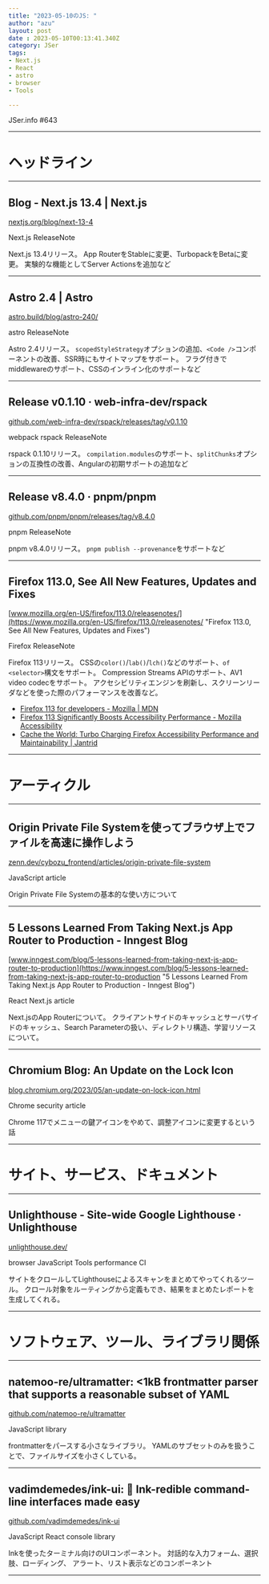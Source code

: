 ```yaml
---
title: "2023-05-10のJS: "
author: "azu"
layout: post
date : 2023-05-10T00:13:41.340Z
category: JSer
tags:
- Next.js
- React
- astro
- browser
- Tools

---
```


JSer.info #643

----

<h1 class="site-genre">ヘッドライン</h1>

----

## Blog - Next.js 13.4 | Next.js
[nextjs.org/blog/next-13-4](https://nextjs.org/blog/next-13-4 "Blog - Next.js 13.4 | Next.js")
<p class="jser-tags jser-tag-icon"><span class="jser-tag">Next.js</span> <span class="jser-tag">ReleaseNote</span></p>

Next.js 13.4リリース。
App RouterをStableに変更、TurbopackをBetaに変更。
実験的な機能としてServer Actionsを追加など


----

## Astro 2.4 | Astro
[astro.build/blog/astro-240/](https://astro.build/blog/astro-240/ "Astro 2.4 | Astro")
<p class="jser-tags jser-tag-icon"><span class="jser-tag">astro</span> <span class="jser-tag">ReleaseNote</span></p>

Astro 2.4リリース。
`scopedStyleStrategy`オプションの追加、`<Code />`コンポーネントの改善、SSR時にもサイトマップをサポート。
フラグ付きでmiddlewareのサポート、CSSのインライン化のサポートなど


----

## Release v0.1.10 · web-infra-dev/rspack
[github.com/web-infra-dev/rspack/releases/tag/v0.1.10](https://github.com/web-infra-dev/rspack/releases/tag/v0.1.10 "Release v0.1.10 · web-infra-dev/rspack")
<p class="jser-tags jser-tag-icon"><span class="jser-tag">webpack</span> <span class="jser-tag">rspack</span> <span class="jser-tag">ReleaseNote</span></p>

rspack 0.1.10リリース。
`compilation.modules`のサポート、`splitChunks`オプションの互換性の改善、Angularの初期サポートの追加など


----

## Release v8.4.0 · pnpm/pnpm
[github.com/pnpm/pnpm/releases/tag/v8.4.0](https://github.com/pnpm/pnpm/releases/tag/v8.4.0 "Release v8.4.0 · pnpm/pnpm")
<p class="jser-tags jser-tag-icon"><span class="jser-tag">pnpm</span> <span class="jser-tag">ReleaseNote</span></p>

pnpm v8.4.0リリース。
`pnpm publish --provenance`をサポートなど


----

## Firefox 113.0, See All New Features, Updates and Fixes
[www.mozilla.org/en-US/firefox/113.0/releasenotes/](https://www.mozilla.org/en-US/firefox/113.0/releasenotes/ "Firefox 113.0, See All New Features, Updates and Fixes")
<p class="jser-tags jser-tag-icon"><span class="jser-tag">Firefox</span> <span class="jser-tag">ReleaseNote</span></p>

Firefox 113リリース。
CSSの`color()`/`lab()`/`lch()`などのサポート、`of <selector>`構文をサポート。
Compression Streams APIのサポート、AV1 video codecをサポート。
アクセシビリティエンジンを刷新し、スクリーンリーダなどを使った際のパフォーマンスを改善など。

- [Firefox 113 for developers - Mozilla | MDN](https://developer.mozilla.org/en-US/docs/Mozilla/Firefox/Releases/113 "Firefox 113 for developers - Mozilla | MDN")
- [Firefox 113 Significantly Boosts Accessibility Performance - Mozilla Accessibility](https://blog.mozilla.org/accessibility/firefox-113-accessibility-performance/ "Firefox 113 Significantly Boosts Accessibility Performance - Mozilla Accessibility")
- [Cache the World: Turbo Charging Firefox Accessibility Performance and Maintainability | Jantrid](https://www.jantrid.net/2022/12/22/Cache-the-World/ "Cache the World: Turbo Charging Firefox Accessibility Performance and Maintainability | Jantrid")

----
<h1 class="site-genre">アーティクル</h1>

----

## Origin Private File Systemを使ってブラウザ上でファイルを高速に操作しよう
[zenn.dev/cybozu\_frontend/articles/origin-private-file-system](https://zenn.dev/cybozu_frontend/articles/origin-private-file-system "Origin Private File Systemを使ってブラウザ上でファイルを高速に操作しよう")
<p class="jser-tags jser-tag-icon"><span class="jser-tag">JavaScript</span> <span class="jser-tag">article</span></p>

Origin Private File Systemの基本的な使い方について


----

## 5 Lessons Learned From Taking Next.js App Router to Production - Inngest Blog
[www.inngest.com/blog/5-lessons-learned-from-taking-next-js-app-router-to-production](https://www.inngest.com/blog/5-lessons-learned-from-taking-next-js-app-router-to-production "5 Lessons Learned From Taking Next.js App Router to Production - Inngest Blog")
<p class="jser-tags jser-tag-icon"><span class="jser-tag">React</span> <span class="jser-tag">Next.js</span> <span class="jser-tag">article</span></p>

Next.jsのApp Routerについて。
クライアントサイドのキャッシュとサーバサイドのキャッシュ、Search Parameterの扱い、ディレクトリ構造、学習リソースについて。


----

## Chromium Blog: An Update on the Lock Icon
[blog.chromium.org/2023/05/an-update-on-lock-icon.html](https://blog.chromium.org/2023/05/an-update-on-lock-icon.html "Chromium Blog: An Update on the Lock Icon")
<p class="jser-tags jser-tag-icon"><span class="jser-tag">Chrome</span> <span class="jser-tag">security</span> <span class="jser-tag">article</span></p>

Chrome 117でメニューの鍵アイコンをやめて、調整アイコンに変更するという話


----
<h1 class="site-genre">サイト、サービス、ドキュメント</h1>

----

## Unlighthouse - Site-wide Google Lighthouse · Unlighthouse
[unlighthouse.dev/](https://unlighthouse.dev/ "Unlighthouse - Site-wide Google Lighthouse · Unlighthouse")
<p class="jser-tags jser-tag-icon"><span class="jser-tag">browser</span> <span class="jser-tag">JavaScript</span> <span class="jser-tag">Tools</span> <span class="jser-tag">performance</span> <span class="jser-tag">CI</span></p>

サイトをクロールしてLighthouseによるスキャンをまとめてやってくれるツール。
クロール対象をルーティングから定義もでき、結果をまとめたレポートを生成してくれる。


----
<h1 class="site-genre">ソフトウェア、ツール、ライブラリ関係</h1>

----

## natemoo-re/ultramatter: &lt;1kB frontmatter parser that supports a reasonable subset of YAML
[github.com/natemoo-re/ultramatter](https://github.com/natemoo-re/ultramatter "natemoo-re/ultramatter: &lt;1kB frontmatter parser that supports a reasonable subset of YAML")
<p class="jser-tags jser-tag-icon"><span class="jser-tag">JavaScript</span> <span class="jser-tag">library</span></p>

frontmatterをパースする小さなライブラリ。
YAMLのサブセットのみを扱うことで、ファイルサイズを小さくしている。


----

## vadimdemedes/ink-ui: 💄 Ink-redible command-line interfaces made easy
[github.com/vadimdemedes/ink-ui](https://github.com/vadimdemedes/ink-ui "vadimdemedes/ink-ui: 💄 Ink-redible command-line interfaces made easy")
<p class="jser-tags jser-tag-icon"><span class="jser-tag">JavaScript</span> <span class="jser-tag">React</span> <span class="jser-tag">console</span> <span class="jser-tag">library</span></p>

Inkを使ったターミナル向けのUIコンポーネント。
対話的な入力フォーム、選択肢、ローディング、
アラート、リスト表示などのコンポーネント


----
